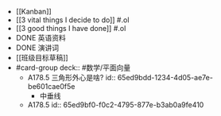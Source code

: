 - [[Kanban]]
- [[3 vital things I decide to do]] #.ol
- [[3 good things I have done]] #.ol
- DONE 英语资料
- DONE 演讲词
- [[班级目标草稿]]
- #card-group 
   deck:: #数学/平面向量
	- A178.5 三角形外心是啥?
	  id:: 65ed9bdd-1234-4d05-ae7e-be601cae0f5e
		- 中垂线
	- A178.5
	  id:: 65ed9bf0-f0c2-4795-877e-b3ab0a9fe410